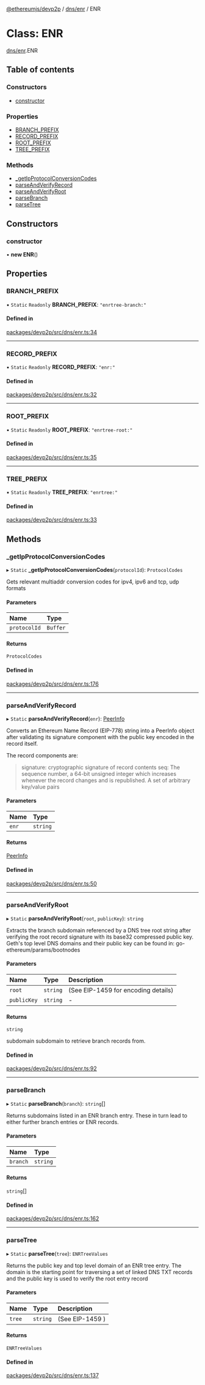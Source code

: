 [@ethereumjs/devp2p](../README.md) / [dns/enr](../modules/dns_enr.md) / ENR

# Class: ENR

[dns/enr](../modules/dns_enr.md).ENR

## Table of contents

### Constructors

- [constructor](dns_enr.enr.md#constructor)

### Properties

- [BRANCH\_PREFIX](dns_enr.enr.md#branch_prefix)
- [RECORD\_PREFIX](dns_enr.enr.md#record_prefix)
- [ROOT\_PREFIX](dns_enr.enr.md#root_prefix)
- [TREE\_PREFIX](dns_enr.enr.md#tree_prefix)

### Methods

- [\_getIpProtocolConversionCodes](dns_enr.enr.md#_getipprotocolconversioncodes)
- [parseAndVerifyRecord](dns_enr.enr.md#parseandverifyrecord)
- [parseAndVerifyRoot](dns_enr.enr.md#parseandverifyroot)
- [parseBranch](dns_enr.enr.md#parsebranch)
- [parseTree](dns_enr.enr.md#parsetree)

## Constructors

### constructor

• **new ENR**()

## Properties

### BRANCH\_PREFIX

▪ `Static` `Readonly` **BRANCH\_PREFIX**: ``"enrtree-branch:"``

#### Defined in

[packages/devp2p/src/dns/enr.ts:34](https://github.com/ethereumjs/ethereumjs-monorepo/blob/master/packages/devp2p/src/dns/enr.ts#L34)

___

### RECORD\_PREFIX

▪ `Static` `Readonly` **RECORD\_PREFIX**: ``"enr:"``

#### Defined in

[packages/devp2p/src/dns/enr.ts:32](https://github.com/ethereumjs/ethereumjs-monorepo/blob/master/packages/devp2p/src/dns/enr.ts#L32)

___

### ROOT\_PREFIX

▪ `Static` `Readonly` **ROOT\_PREFIX**: ``"enrtree-root:"``

#### Defined in

[packages/devp2p/src/dns/enr.ts:35](https://github.com/ethereumjs/ethereumjs-monorepo/blob/master/packages/devp2p/src/dns/enr.ts#L35)

___

### TREE\_PREFIX

▪ `Static` `Readonly` **TREE\_PREFIX**: ``"enrtree:"``

#### Defined in

[packages/devp2p/src/dns/enr.ts:33](https://github.com/ethereumjs/ethereumjs-monorepo/blob/master/packages/devp2p/src/dns/enr.ts#L33)

## Methods

### \_getIpProtocolConversionCodes

▸ `Static` **_getIpProtocolConversionCodes**(`protocolId`): `ProtocolCodes`

Gets relevant multiaddr conversion codes for ipv4, ipv6 and tcp, udp formats

#### Parameters

| Name | Type |
| :------ | :------ |
| `protocolId` | `Buffer` |

#### Returns

`ProtocolCodes`

#### Defined in

[packages/devp2p/src/dns/enr.ts:176](https://github.com/ethereumjs/ethereumjs-monorepo/blob/master/packages/devp2p/src/dns/enr.ts#L176)

___

### parseAndVerifyRecord

▸ `Static` **parseAndVerifyRecord**(`enr`): [PeerInfo](../interfaces/dpt_dpt.peerinfo.md)

Converts an Ethereum Name Record (EIP-778) string into a PeerInfo object after validating
its signature component with the public key encoded in the record itself.

The record components are:
> signature: cryptographic signature of record contents
> seq: The sequence number, a 64-bit unsigned integer which increases whenever
       the record changes and is republished.
> A set of arbitrary key/value pairs

#### Parameters

| Name | Type |
| :------ | :------ |
| `enr` | `string` |

#### Returns

[PeerInfo](../interfaces/dpt_dpt.peerinfo.md)

#### Defined in

[packages/devp2p/src/dns/enr.ts:50](https://github.com/ethereumjs/ethereumjs-monorepo/blob/master/packages/devp2p/src/dns/enr.ts#L50)

___

### parseAndVerifyRoot

▸ `Static` **parseAndVerifyRoot**(`root`, `publicKey`): `string`

Extracts the branch subdomain referenced by a DNS tree root string after verifying
the root record signature with its base32 compressed public key. Geth's top level DNS
domains and their public key can be found in: go-ethereum/params/bootnodes

#### Parameters

| Name | Type | Description |
| :------ | :------ | :------ |
| `root` | `string` | (See EIP-1459 for encoding details) |
| `publicKey` | `string` | - |

#### Returns

`string`

subdomain subdomain to retrieve branch records from.

#### Defined in

[packages/devp2p/src/dns/enr.ts:92](https://github.com/ethereumjs/ethereumjs-monorepo/blob/master/packages/devp2p/src/dns/enr.ts#L92)

___

### parseBranch

▸ `Static` **parseBranch**(`branch`): `string`[]

Returns subdomains listed in an ENR branch entry. These in turn lead to
either further branch entries or ENR records.

#### Parameters

| Name | Type |
| :------ | :------ |
| `branch` | `string` |

#### Returns

`string`[]

#### Defined in

[packages/devp2p/src/dns/enr.ts:162](https://github.com/ethereumjs/ethereumjs-monorepo/blob/master/packages/devp2p/src/dns/enr.ts#L162)

___

### parseTree

▸ `Static` **parseTree**(`tree`): `ENRTreeValues`

Returns the public key and top level domain of an ENR tree entry.
The domain is the starting point for traversing a set of linked DNS TXT records
and the public key is used to verify the root entry record

#### Parameters

| Name | Type | Description |
| :------ | :------ | :------ |
| `tree` | `string` | (See EIP-1459 ) |

#### Returns

`ENRTreeValues`

#### Defined in

[packages/devp2p/src/dns/enr.ts:137](https://github.com/ethereumjs/ethereumjs-monorepo/blob/master/packages/devp2p/src/dns/enr.ts#L137)
